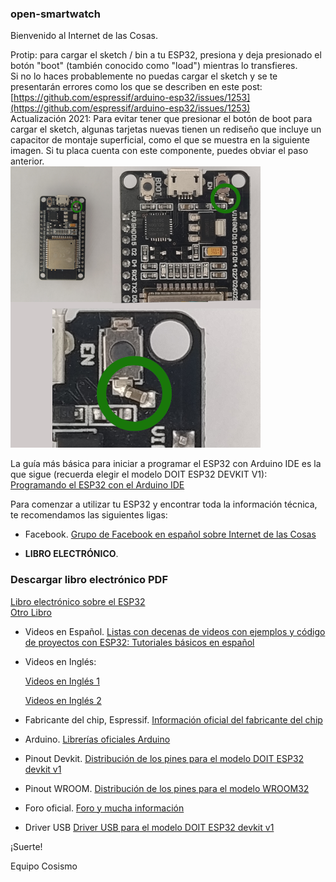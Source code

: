 ### open-smartwatch

Bienvenido al Internet de las Cosas.

Protip: para cargar el sketch / bin a tu ESP32, presiona y deja presionado el botón "boot" (también conocido como "load") mientras lo transfieres.  
Si no lo haces probablemente no puedas cargar el sketch y se te presentarán errores como los que se describen en este post:  
[https://github.com/espressif/arduino-esp32/issues/1253](https://github.com/espressif/arduino-esp32/issues/1253)  
Actualización 2021: Para evitar tener que presionar el botón de boot para cargar el sketch, algunas tarjetas nuevas tienen un rediseño que incluye un capacitor de montaje superficial, como el que se muestra en la siguiente imagen. Si tu placa cuenta con este componente, puedes obviar el paso anterior.  
![boot smd capacitor](https://raw.githubusercontent.com/cosismo/esp32-devkit/master/capacitoresp32.png)

La guía más básica para iniciar a programar el ESP32 con Arduino IDE es la que sigue (recuerda elegir el modelo DOIT ESP32 DEVKIT V1):  
[Programando el ESP32 con el Arduino IDE](https://www.profetolocka.com.ar/2020/07/09/programando-el-esp-32-con-el-arduino-ide/)

Para comenzar a utilizar tu ESP32 y encontrar toda la información técnica, te recomendamos las siguientes ligas:

* Facebook.
[Grupo de Facebook en español sobre Internet de las Cosas](https://www.facebook.com/groups/724628401049648/)

* **LIBRO ELECTRÓNICO**.
### Descargar libro electrónico PDF
[Libro electrónico sobre el ESP32](https://drive.google.com/file/d/11-IH-38VJOXbFJ1ybB1i2Cvcl9n3pSTU/view)  
[Otro Libro](https://archive.org/details/foo_20210223)

* Videos en Español.
[Listas con decenas de videos con ejemplos y código de proyectos con ESP32:
Tutoriales básicos en español](https://www.youtube.com/playlist?list=PL2xmtLUbEugnUoLiRTqwCm5wi2MSzsw3D)

* Videos en Inglés:

  [Videos en Inglés 1](https://www.youtube.com/watch?v=rP9p0MzxSos&list=PLxJ8_KSR8bp5-F4HVG4QOm4Kt6wQhzsjU)

  [Videos en Inglés 2](https://www.youtube.com/watch?v=jhjZZkKupk8&list=PL3XBzmAj53RnZPeWe799F-uoXERBldhn9)
  
* Fabricante del chip, Espressif. 
[Información oficial del fabricante del chip](https://www.espressif.com/en/products/socs/esp32)

* Arduino. 
[Librerías oficiales Arduino](https://github.com/espressif/arduino-esp32)

* Pinout Devkit. 
[Distribución de los pines para el modelo DOIT ESP32 devkit v1](https://raw.githubusercontent.com/playelek/pinout-doit-32devkitv1/master/pinoutDOIT32devkitv1.png)

* Pinout WROOM. 
[Distribución de los pines para el modelo WROOM32](https://drive.google.com/file/d/1mg0xArQDeQ9RXl4M13djkiGNfexS9YOk/view?usp=sharing)

* Foro oficial.
[Foro y mucha información](https://esp32.com/)

* Driver USB
[Driver USB para el modelo DOIT ESP32 devkit v1](https://www.silabs.com/products/development-tools/software/usb-to-uart-bridge-vcp-drivers)

¡Suerte!

  Equipo Cosismo
